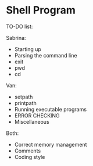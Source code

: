 # Shell Program

TO-DO list:

Sabrina:
- Starting up
- Parsing the command line
- exit
- pwd
- cd

Van:
- setpath
- printpath
- Running executable programs
- ERROR CHECKING
- Miscellaneous

Both:
- Correct memory management
- Comments
- Coding style
